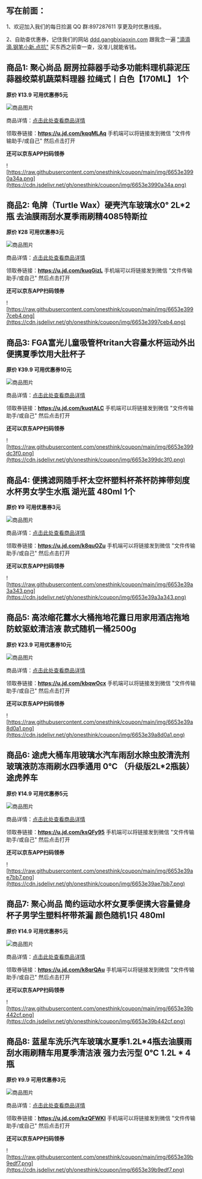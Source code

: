 ## 写在前面：

1、欢迎加入我们的每日捡漏 QQ 群:897287611 享更及时优惠线报。

2、自助查优惠券，记住我们的网站 [ddd.gangbixiaoxin.com](https://ddd.gangbixiaoxin.com) 跟我念一遍 ["滴滴滴.钢笔小新.点抗"](https://ddd.gangbixiaoxin.com) 买东西之前查一查，没准儿就能省钱。

## 商品1: 聚心尚品 厨房拉蒜器手动多功能料理机蒜泥压蒜器绞菜机蔬菜料理器 拉绳式丨白色【170ML】 1个

**原价 ¥13.9 可用优惠券5元**

![商品图片](http://img14.360buyimg.com/n1/jfs/t1/179524/12/43582/137023/6605217cF9ae205cc/8268306615b6fb4a.jpg)

商品详情：[点击此处查看商品详情](https://union-click.jd.com/jdc?e=1003156031&amp;p=JF8BARcJK1olVQ8KUV9ZDE4RM28JGl4SWQ4KVVtYCEIRMytXQwVKbV9HER8fA1UJWypcR0ROCBlQCgJDCEoWBmgME1MUWAMCXVhCUQ5LXl8ObwdML0RcEjs4QFFKWHV9GiViDXJUWFJtCXsUAm8PEl0SWw8HZF8NCRsWU25YGmsVXTZDOlZUAUkQM244G10VWgAEVltVAUMQC18IE1wliqu6gdTs3cOu1_GAzOKyiI--gMDVOHsnAF8IGloXXQIFVVxdOHsXM2w4RTUUDgABXVtUWyVKRTFYR19LFWgHUF5VAEofBV8KGloXXzYyZFk2by0XR2dSWAx3JV4HMzw6aSBvUD8OZDVXG1J2CQscaE9pSDZLEgZAGXMyVG4)

领取券链接：**https://u.jd.com/kqqMLAq** 手机端可以将链接发到微信 "文件传输助手/或自己" 然后点击打开

**还可以京东APP扫码领券**

![https://raw.githubusercontent.com/onesthink/coupon/main/img/6653e3990a34a.png](https://cdn.jsdelivr.net/gh/onesthink/coupon/img/6653e3990a34a.png)

## 商品2: 龟牌（Turtle Wax）硬壳汽车玻璃水0° 2L*2瓶 去油膜雨刮水夏季雨刷精4085特斯拉

**原价 ¥28 可用优惠券3元**

![商品图片](http://img14.360buyimg.com/n1/jfs/t1/103672/5/42962/178099/664bec6bF2623cb54/d46399509faec877.jpg)

商品详情：[点击此处查看商品详情](https://union-click.jd.com/jdc?e=1003156031&amp;p=JF8BARAJK1olXDYCVV9cCUoQC2cLGVslGVlaCgFtUQ5SQi0DBUVNGFJeSwUIFxlJX3EIGloUXAcFXFZeCksIWipURmtdJEJYATlbaisVSxBrXEFiXgFUNw0tBEcnAl8LGlsSVAAFUldYOEpHAj8JS1pFXDYCVG4LZksWAm4JGl0VWgYyVW5dDksQBWkKHVwcXgcAZF5VD3vArtfdkerA1b_WytaKsezCitPchdMlbTYBZF5cCUkXB2gJGVslbQYyV24DZkpEBW0IHlwdM1tECg4eQRxAbWoNGFoUWgABZFxcCUkVM184Uwl1XG1DLwgnTC91RRZdewNRPlp_MBgEZklBWhFceiMcGlxgJioWcxV1fV8IKw)

领取券链接：**https://u.jd.com/kuqGizL** 手机端可以将链接发到微信 "文件传输助手/或自己" 然后点击打开

**还可以京东APP扫码领券**

![https://raw.githubusercontent.com/onesthink/coupon/main/img/6653e3997ceb4.png](https://cdn.jsdelivr.net/gh/onesthink/coupon/img/6653e3997ceb4.png)

## 商品3: FGA富光儿童吸管杯tritan大容量水杯运动外出便携夏季饮用大肚杯子

**原价 ¥39.9 可用优惠券10元**

![商品图片](http://img14.360buyimg.com/n1/jfs/t1/240289/13/9338/109131/665055caF7b5075a9/478b87266ee55fe6.jpg)

商品详情：[点击此处查看商品详情](https://union-click.jd.com/jdc?e=1003156031&amp;p=JF8BASEJK1olXwMLVFhZD0oVB18IGloUWAEBVFxaC04nRzBQRQQlBENHFRxWFlVPRjtUBABAQlRcCEBdCUoWBmgLG1kSXgMdDRsBVXtpBylIYjBVKGNmCCEqCy1xZytNGDtTUQoyVW5eCUsQCmkPHVIQbQdSVQ5cWEpHAl8IG2tXM9Kc6YrpsJ2yrbiNkY2D_dG55W5cOEsRA2gOHVkTWwYLU19tCEMQM7ilo46f7NOK7YrDgJyupLqBp4-L1TYyZF1tCEoWAW8MHFoXXTYyVG5eOBV5AjwAG1oXCARsCRgDWAkWC2ZmHl8VXwQKXF1tCkoWAW04K2tRAgICU14dDQ92eDR4SBtlKFl-FFpaCR55AThebRBSHUBUEiAmCDkXRAZ_K1sl)

领取券链接：**https://u.jd.com/kuqtALC** 手机端可以将链接发到微信 "文件传输助手/或自己" 然后点击打开

**还可以京东APP扫码领券**

![https://raw.githubusercontent.com/onesthink/coupon/main/img/6653e399dc3f0.png](https://cdn.jsdelivr.net/gh/onesthink/coupon/img/6653e399dc3f0.png)

## 商品4: 便携滤网随手杯太空杯塑料杯茶杯防摔带刻度水杯男女学生水瓶 湖光蓝 480ml 1个

**原价 ¥9 可用优惠券3元**

![商品图片](http://img14.360buyimg.com/n1/jfs/t1/247151/12/9095/96817/66504958F67d3620d/88af61b710c28841.jpg)

商品详情：[点击此处查看商品详情](https://union-click.jd.com/jdc?e=1003156031&amp;p=JF8BARsJK1olXwMLVVtUDkgQBl8IGlsUXgYKUlpbCE4VCl9MRANLAjZbERscSkAJHTdNTwcKBlMdBgABFksWA24LG1MTWQACUVxUFxJSXzI4fhgSGFlQMSM9by1tVSZWWy1eIXRCElJROEonAG4IHFITWgALUW5cWEpHAj8JS1olXQYyFTBdDUwfA28AEmsUbQYEVFlbDkkRBWoKGlMlXQ4FZInwsJ6dsrqAoo-L1dG784vUtJ-Ji184K1glXQcDVl5ZD0oVA184G2sWbVhsVQ1VCEoVVmdmRh1LDUQBUFYzDU8XAWwBElklXwcDVlxtOHtKaG1ISz1CLUNrIVYWDx9lVWxYfiZgPHxsVgJUdUJzCgteEyZMO09cXTk-OEsn)

领取券链接：**https://u.jd.com/k8quOZu** 手机端可以将链接发到微信 "文件传输助手/或自己" 然后点击打开

**还可以京东APP扫码领券**

![https://raw.githubusercontent.com/onesthink/coupon/main/img/6653e39a3a343.png](https://cdn.jsdelivr.net/gh/onesthink/coupon/img/6653e39a3a343.png)

## 商品5: 高浓缩花虂水大桶拖地花露日用家用酒店拖地防蚊驱蚊清洁液 款式随机一桶2500g

**原价 ¥23.9 可用优惠券10元**

![商品图片](http://img14.360buyimg.com/n1/jfs/t1/248139/14/6209/95908/65fcd639F2946dab4/45de46c99586100a.png)

商品详情：[点击此处查看商品详情](https://union-click.jd.com/jdc?e=1003156031&amp;p=JF8BARsJK1olXg8FV11aC08eA18IGlodXwIDXV1UAU8fAF9MRANLAjZbERscSkAJHTdNTwcKBlMdBgABFksWAmcKH1ocXg8LUFZeFxJSXzI4HBpiGUN2KBo4fT0SXCkKQ19ICQNUElJROEonAG4IHFITWgALUW5cWEpHAj8JS1olXQYyFTBdCEMXBGoJE2sUbQYEVFlbDkkRBWgMGFglXQ4FZInwsJ6dsrqAoo-L1dG784vUtJ-Ji184K1glXQcDVl5ZD0oVA184G2sWbVhsVQ1UDx8UVGlmRh1LDUQAEB0zDU4XBGwMHl4lXwcDVlxtOHtcVzhzQTwXB2QAFAM-TDhPaxFUWCBQD2RsVgEBTB1lfClBeFNULkNdDjk_OEsn)

领取券链接：**https://u.jd.com/kbqwOcx** 手机端可以将链接发到微信 "文件传输助手/或自己" 然后点击打开

**还可以京东APP扫码领券**

![https://raw.githubusercontent.com/onesthink/coupon/main/img/6653e39a8d0a1.png](https://cdn.jsdelivr.net/gh/onesthink/coupon/img/6653e39a8d0a1.png)

## 商品6: 途虎大桶车用玻璃水汽车雨刮水除虫胶清洗剂玻璃液防冻雨刷水四季通用 0℃ （升级版2L*2瓶装） 途虎养车

**原价 ¥14.9 可用优惠券5元**

![商品图片](http://img14.360buyimg.com/n1/jfs/t1/227964/5/10211/65943/6585785cF82b2f72e/7383f76f07ddf9cd.jpg)

商品详情：[点击此处查看商品详情](https://union-click.jd.com/jdc?e=1003156031&amp;p=JF8BARkJK1olXwMLVVdfCU0TCl8IGlocXwcDUl1bD0IXA19MRANLAjZbERscSkAJHTdNTwcKBlMdBgABFksWAmYKGloTXgAFXV5dFxJSXzI4cl1dPlxiEFw9CTVvBxxBT1xwHwVaElJROEonAG4IHFITWgALUW5cWEpHAj8JS1olXQYyFTBdCkIeAW44GmsVWwYFUlhfDkIWA2sPK1sdWjbV-eaIgvrCi9bchdPC5KHX3eKJlsMnM18LK1sUXAQCUFlcCksnM284GGtLMwdRUl1fCh8XbTJORQtXWlleOltZCEIQAWsLK1kUXAQAZG5tUStJdxZvSydVXm15UwQPX0gTVBdJYCEWMwRHHCkbTjwWewdpZTBnHW5nHG5dOA)

领取券链接：**https://u.jd.com/ksQFy95** 手机端可以将链接发到微信 "文件传输助手/或自己" 然后点击打开

**还可以京东APP扫码领券**

![https://raw.githubusercontent.com/onesthink/coupon/main/img/6653e39ae7bb7.png](https://cdn.jsdelivr.net/gh/onesthink/coupon/img/6653e39ae7bb7.png)

## 商品7: 聚心尚品 简约运动水杯女夏季便携大容量健身杯子男学生塑料杯带茶漏 颜色随机1只 480ml

**原价 ¥14.9 可用优惠券5元**

![商品图片](http://img14.360buyimg.com/n1/jfs/t1/165128/6/37442/193013/65f55619Fdb18da83/f1c937c17d237a44.jpg)

商品详情：[点击此处查看商品详情](https://union-click.jd.com/jdc?e=1003156031&amp;p=JF8BARcJK1olVQ8KUV9ZDE4RM28JGl4TVQACVVtVCUoXMytXQwVKbV9HER8fA1UJWypcR0ROCBlQCgJDCEoWBmkAHVsUWA4DVV5CUQ5LXl9eUhJgAGALFTwDcgBsXQQMXzpPLQdUWFJtCXsUAm8PEl0SWw8HZF8NCRsWU25YGmsVXTZDOlZUAUkQM244G10VWgAEVlpcCU8TBl8IE1wliqu6gdTs3cOu1_GAzOKyiI--gMDVOHsnAF8IGloXXQIFVVxdOHsXM2w4RTUUDgABVlkKXSVKRTFYR1xTGWgHUF5ZAEofAl8KGloXXzYyZC0fSyBIcw9ATSNAAF58CgkeDU9MWS5gUzUXKHFSKzlabxtvWG50GF1OXUIyVG4)

领取券链接：**https://u.jd.com/k8qrQAu** 手机端可以将链接发到微信 "文件传输助手/或自己" 然后点击打开

**还可以京东APP扫码领券**

![https://raw.githubusercontent.com/onesthink/coupon/main/img/6653e39b442cf.png](https://cdn.jsdelivr.net/gh/onesthink/coupon/img/6653e39b442cf.png)

## 商品8: 蓝星车洗乐汽车玻璃水夏季1.2L*4瓶去油膜雨刮水雨刷精车用夏季清洁液 强力去污型 0℃ 1.2L * 4瓶

**原价 ¥9.9 可用优惠券3元**

![商品图片](http://img14.360buyimg.com/n1/jfs/t1/220919/29/41624/145651/66446715F1698e9b1/77780d517d5abc0a.jpg)

商品详情：[点击此处查看商品详情](https://union-click.jd.com/jdc?e=1003156031&amp;p=JF8BARsJK1olXwMLVVdfCEIQC18IGlsUXwEHV11bCk0eAF9MRANLAjZbERscSkAJHTdNTwcKBlMdBgABFksWA24KHF4WXgAAUldeFxJSXzI4bl5sXFF1MQ49DjlIQm8JeSJNH1xJJFJROEonAG4IHFITWgALUW5cWEpHAj8JS1olXQYyFTBdCUkWBW8LEmsUbQYEVFlbDkkRCmoAHlolXQ4FZInwsJ6dsrqAoo-L1dG784vUtJ-Ji184K1glXQcDVl5ZD0oVA184G2sWbVhsVQ1bCkpEVGhmRh1LDURSBgMzDU4UCmkLElglXwcDVlxtOHtJfg57bTJiBnYDH1YOVR1EBG0BTz4RX1psVh0YWgxKVBNQTjxJAmEGMyoFOEsn)

领取券链接：**https://u.jd.com/kzQFWKI** 手机端可以将链接发到微信 "文件传输助手/或自己" 然后点击打开

**还可以京东APP扫码领券**

![https://raw.githubusercontent.com/onesthink/coupon/main/img/6653e39b9edf7.png](https://cdn.jsdelivr.net/gh/onesthink/coupon/img/6653e39b9edf7.png)

